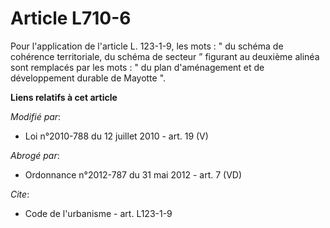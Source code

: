# Article L710-6

Pour l'application de l'article L. 123-1-9, les mots : " du schéma de cohérence territoriale, du schéma de secteur ” figurant
au deuxième alinéa sont remplacés par les mots : " du plan d'aménagement et de développement durable de Mayotte ".

**Liens relatifs à cet article**

_Modifié par_:

  - Loi n°2010-788 du 12 juillet 2010 - art. 19 (V)

_Abrogé par_:

  - Ordonnance n°2012-787 du 31 mai 2012 - art. 7 (VD)

_Cite_:

  - Code de l'urbanisme - art. L123-1-9
